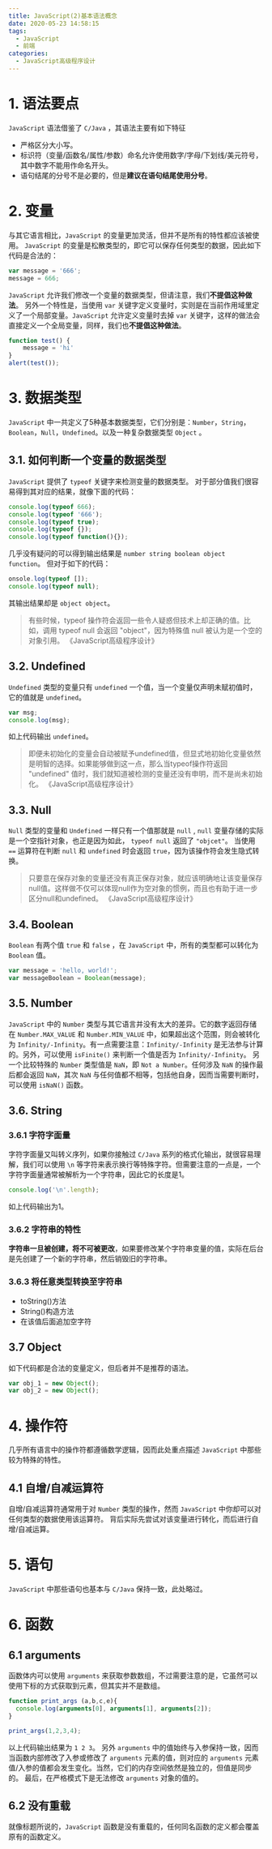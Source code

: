 ```yaml
---
title: JavaScript(2)基本语法概念
date: 2020-05-23 14:58:15
tags:
  - JavaScript
  - 前端
categories:
  - JavaScript高级程序设计
---
```

# 1. 语法要点
`JavaScript` 语法借鉴了 `C/Java` ，其语法主要有如下特征
- 严格区分大小写。
- 标识符（变量/函数名/属性/参数）命名允许使用数字/字母/下划线/美元符号，其中数字不能用作命名开头。
- 语句结尾的分号不是必要的，但是**建议在语句结尾使用分号**。

# 2. 变量 
与其它语言相比，`JavaScript` 的变量更加灵活，但并不是所有的特性都应该被使用。
`JavaScript` 的变量是松散类型的，即它可以保存任何类型的数据，因此如下代码是合法的：
~~~ JavaScript
var message = '666';
message = 666;
~~~
`JavaScript` 允许我们修改一个变量的数据类型，但请注意，我们**不提倡这种做法**。
另外一个特性是，当使用 `var` 关键字定义变量时，实则是在当前作用域里定义了一个局部变量。`JavaScript` 允许定义变量时去掉 `var` 关键字，这样的做法会直接定义一个全局变量，同样，我们也**不提倡这种做法**。
~~~ JavaScript
function test() {
    message = 'hi'
}
alert(test());
~~~

# 3. 数据类型
`JavaScript` 中一共定义了5种基本数据类型，它们分别是：`Number`，`String`，`Boolean`，`Null`，`Undefined`。以及一种复杂数据类型 `Object` 。

## 3.1. 如何判断一个变量的数据类型
`JavaScript` 提供了 `typeof` 关键字来检测变量的数据类型。
对于部分值我们很容易得到其对应的结果，就像下面的代码：
~~~ JavaScript
console.log(typeof 666);
console.log(typeof '666');
console.log(typeof true);
console.log(typeof {});
console.log(typeof function(){});
~~~
几乎没有疑问的可以得到输出结果是 `number string boolean object function`。
但对于如下的代码：
~~~ JavaScript
onsole.log(typeof []);
console.log(typeof null);
~~~
其输出结果却是 `object object`。

> 有些时候，typeof 操作符会返回一些令人疑惑但技术上却正确的值。比如，调用 typeof null 会返回 "object"，因为特殊值 null 被认为是一个空的对象引用。
> 《JavaScript高级程序设计》

## 3.2. Undefined
`Undefined` 类型的变量只有 `undefined` 一个值，当一个变量仅声明未赋初值时，它的值就是 `undefined`。
~~~ JavaScript
var msg;
console.log(msg);
~~~
如上代码输出 `undefined`。
> 即便未初始化的变量会自动被赋予undefined值，但显式地初始化变量依然是明智的选择。如果能够做到这一点，那么当typeof操作符返回 "undefined" 值时，我们就知道被检测的变量还没有申明，而不是尚未初始化。
> 《JavaScript高级程序设计》

## 3.3. Null
`Null` 类型的变量和 `Undefined` 一样只有一个值那就是 `null` , `null` 变量存储的实际是一个空指针对象，也正是因为如此， `typeof null` 返回了 `"objcet"`。
当使用 `==` 运算符在判断 `null` 和 `undefined` 时会返回 `true`，因为该操作符会发生隐式转换。
> 只要意在保存对象的变量还没有真正保存对象，就应该明确地让该变量保存null值。这样做不仅可以体现null作为空对象的惯例，而且也有助于进一步区分null和undefined。
> 《JavaScript高级程序设计》

## 3.4. Boolean
`Boolean` 有两个值 `true` 和 `false` ，在 `JavaScript` 中，所有的类型都可以转化为 `Boolean` 值。
~~~ JavaScript
var message = 'hello, world!';
var messageBoolean = Boolean(message);
~~~

## 3.5. Number
`JavaScript` 中的 `Number` 类型与其它语言并没有太大的差异。它的数字返回存储在 `Number.MAX_VALUE` 和 `Number.MIN_VALUE` 中，如果超出这个范围，则会被转化为 `Infinity/-Infinity`。有一点需要注意：`Infinity/-Infinity` 是无法参与计算的。另外，可以使用 `isFinite()` 来判断一个值是否为 `Infinity/-Infinity`。
另一个比较特殊的 `Number` 类型值是 `NaN`，即 `Not a Number`。任何涉及 `NaN` 的操作最后都会返回 `NaN`，其次 `NaN` 与任何值都不相等，包括他自身，因而当需要判断时，可以使用 `isNaN()` 函数。

## 3.6. String
### 3.6.1 字符字面量
字符字面量又叫转义序列，如果你接触过 `C/Java` 系列的格式化输出，就很容易理解，我们可以使用 `\n` 等字符来表示换行等特殊字符。但需要注意的一点是，一个字符字面量通常被解析为一个字符串，因此它的长度是1。
~~~ JavaScript
console.log('\n'.length);
~~~
如上代码输出为1。

### 3.6.2 字符串的特性
**字符串一旦被创建，将不可被更改**，如果要修改某个字符串变量的值，实际在后台是先创建了一个新的字符串，然后销毁旧的字符串。

### 3.6.3 将任意类型转换至字符串
- toString()方法
- String()构造方法
- 在该值后面追加空字符


## 3.7 Object
如下代码都是合法的变量定义，但后者并不是推荐的语法。
~~~ JavaScript
var obj_1 = new Object();
var obj_2 = new Object();
~~~

# 4. 操作符
几乎所有语言中的操作符都遵循数学逻辑，因而此处重点描述 `JavaScript` 中那些较为特殊的特性。
## 4.1 自增/自减运算符
自增/自减运算符通常用于对 `Number` 类型的操作，然而 `JavaScript` 中你却可以对任何类型的数据使用该运算符。
背后实际先尝试对该变量进行转化，而后进行自增/自减运算。

# 5. 语句
`JavaScript` 中那些语句也基本与 `C/Java` 保持一致，此处略过。

# 6. 函数
## 6.1 arguments
函数体内可以使用 `arguments` 来获取参数数组，不过需要注意的是，它虽然可以使用下标的方式获取到元素，但其实并不是数组。
~~~ JavaScript
function print_args (a,b,c,e){
  console.log(arguments[0], arguments[1], arguments[2]);
}

print_args(1,2,3,4);
~~~ 
以上代码输出结果为 `1 2 3`。
另外 `arguments` 中的值始终与入参保持一致，因而当函数内部修改了入参或修改了 `arguments` 元素的值，则对应的 `arguments` 元素值/入参的值都会发生变化。当然，它们的内存空间依然是独立的，但值是同步的。
最后，在严格模式下是无法修改 `arguments` 对象的值的。

## 6.2 没有重载
就像标题所说的，`JavaScript` 函数是没有重载的，任何同名函数的定义都会覆盖原有的函数定义。